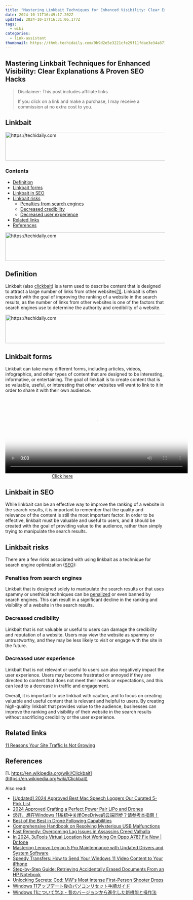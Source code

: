 ```yaml
---
title: "Mastering Linkbait Techniques for Enhanced Visibility: Clear Explanations & Proven SEO Hacks"
date: 2024-10-11T16:49:17.202Z
updated: 2024-10-17T16:31:06.177Z
tags:
  - wiki
categories:
  - link-assistant
thumbnail: https://thmb.techidaily.com/9b9d2e5e3221cfe29f11fdae3e34a8712951d1bbc94b5d263ea270cbf9e85714.jpg
---
```


## Mastering Linkbait Techniques for Enhanced Visibility: Clear Explanations & Proven SEO Hacks

>  Disclaimer: This post includes affiliate links
>
>  If you click on a link and make a purchase, I may receive a commission at no extra cost to you.
>

## Linkbait

<!-- affiliate ads begin -->
<a href="https://aidotcom.pxf.io/c/5597632/2129043/19576" target="_top" id="2129043">
  <img src="//a.impactradius-go.com/display-ad/19576-2129043" border="0" alt="https://techidaily.com" width="728" height="90"/>
</a>
<img height="0" width="0" src="https://aidotcom.pxf.io/i/5597632/2129043/19576" style="position:absolute;visibility:hidden;" border="0" />
<!-- affiliate ads end -->

### Contents

* [Definition](https://tools.techidaily.com/link-assistant/products/)
* [Linkbait forms](https://tools.techidaily.com/link-assistant/products/)
* [Linkbait in SEO](https://tools.techidaily.com/link-assistant/products/)
* [Linkbait risks](https://tools.techidaily.com/link-assistant/products/)  
   * [Penalties from search engines](https://tools.techidaily.com/link-assistant/products/)  
   * [Decreased credibility](https://tools.techidaily.com/link-assistant/products/)  
   * [Decreased user experience](https://tools.techidaily.com/link-assistant/products/)
* [Related links](https://tools.techidaily.com/link-assistant/products/)
* [References](https://tools.techidaily.com/link-assistant/products/)

<!-- affiliate ads begin -->
<a href="https://aligracehair.sjv.io/c/5597632/1918666/19272" target="_top" id="1918666">
  <img src="//a.impactradius-go.com/display-ad/19272-1918666" border="0" alt="https://techidaily.com" width="728" height="90"/>
</a>
<img height="0" width="0" src="https://aligracehair.sjv.io/i/5597632/1918666/19272" style="position:absolute;visibility:hidden;" border="0" />
<!-- affiliate ads end -->

## Definition

Linkbait (also [clickbait](https://tools.techidaily.com/link-assistant/products/)) is a term used to describe content that is designed to attract a large number of links from other websites[\[1\]](https://tools.techidaily.com/link-assistant/products/). Linkbait is often created with the goal of improving the ranking of a website in the search results, as the number of links from other websites is one of the factors that search engines use to determine the authority and credibility of a website.

<!-- affiliate ads begin -->
<a href="https://versadesk.pxf.io/c/5597632/1828647/21290" target="_top" id="1828647">
  <img src="//a.impactradius-go.com/display-ad/21290-1828647" border="0" alt="https://techidaily.com" width="728" height="90"/>
</a>
<img height="0" width="0" src="https://versadesk.pxf.io/i/5597632/1828647/21290" style="position:absolute;visibility:hidden;" border="0" />
<!-- affiliate ads end -->

## Linkbait forms

Linkbait can take many different forms, including articles, videos, infographics, and other types of content that are designed to be interesting, informative, or entertaining. The goal of linkbait is to create content that is so valuable, useful, or interesting that other websites will want to link to it in order to share it with their own audience.

<!-- affiliate ads begin -->
<span id="1983475">
					<video width="576" height="240" style="cursor:pointer"
           poster="//a.impactradius-go.com/display-clicktoplayimage/1983475.png"
           onclick="if(!this.playClicked){this.play();this.setAttribute('controls',true);this.playClicked=true;}">
	   <source src="//a.impactradius-go.com/display-ad/22993-1983475">
	   <img src="//a.impactradius-go.com/display-clicktoplayimage/1983475.png" style="border: none; height: 100%; width: 100%; object-fit: contain">
	</video>
	<div style="width:360px;text-align:center"><a href="javascript:window.open(decodeURIComponent('https%3A%2F%2Fhomestyler.sjv.io%2Fc%2F5597632%2F1983475%2F22993'), '_blank');void(0);">Click here</a></div>
</span>
<img height="0" width="0" src="https://imp.pxf.io/i/5597632/1983475/22993" style="position:absolute;visibility:hidden;" border="0" />
<!-- affiliate ads end -->

## Linkbait in SEO

While linkbait can be an effective way to improve the ranking of a website in the search results, it is important to remember that the quality and relevance of the content is still the most important factor. In order to be effective, linkbait must be valuable and useful to users, and it should be created with the goal of providing value to the audience, rather than simply trying to manipulate the search results.

## Linkbait risks

There are a few risks associated with using linkbait as a technique for search engine optimization ([SEO](https://tools.techidaily.com/link-assistant/products/)):

### Penalties from search engines

Linkbait that is designed solely to manipulate the search results or that uses spammy or unethical techniques can be [penalized](https://tools.techidaily.com/link-assistant/products/) or even banned by search engines. This can result in a significant decline in the ranking and visibility of a website in the search results.

### Decreased credibility

Linkbait that is not valuable or useful to users can damage the credibility and reputation of a website. Users may view the website as spammy or untrustworthy, and they may be less likely to visit or engage with the site in the future.

### Decreased user experience

Linkbait that is not relevant or useful to users can also negatively impact the user experience. Users may become frustrated or annoyed if they are directed to content that does not meet their needs or expectations, and this can lead to a decrease in traffic and engagement.

Overall, it is important to use linkbait with caution, and to focus on creating valuable and useful content that is relevant and helpful to users. By creating high-quality linkbait that provides value to the audience, businesses can improve the ranking and visibility of their website in the search results without sacrificing credibility or the user experience.

## Related links

[11 Reasons Your Site Traffic Is Not Growing](https://tools.techidaily.com/link-assistant/products/)

## References

[1. https://en.wikipedia.org/wiki/Clickbait](https://en.wikipedia.org/wiki/Clickbait)

<ins class="adsbygoogle"
     style="display:block"
     data-ad-format="autorelaxed"
     data-ad-client="ca-pub-7571918770474297"
     data-ad-slot="1223367746"></ins>

<ins class="adsbygoogle"
     style="display:block"
     data-ad-client="ca-pub-7571918770474297"
     data-ad-slot="8358498916"
     data-ad-format="auto"
     data-full-width-responsive="true"></ins>

<span class="atpl-alsoreadstyle">Also read:</span>
<div><ul>
<li><a href="https://screen-video-capture.techidaily.com/updated-2024-approved-best-mac-speech-loggers-our-curated-5-pick-list/"><u>[Updated] 2024 Approved Best Mac Speech Loggers Our Curated 5-Pick List</u></a></li>
<li><a href="https://extra-lessons.techidaily.com/2024-approved-crafting-a-perfect-power-pair-lipo-and-drones/"><u>2024 Approved Crafting a Perfect Power Pair LiPo and Drones</u></a></li>
<li><a href="https://win-top.techidaily.com/1728473205297-windows-11onedrive/"><u>您好，想在Windows 11系统中关闭OneDrive的云端同步？请参考本指南！</u></a></li>
<li><a href="https://fox-helps.techidaily.com/best-of-the-best-in-drone-following-capabilities/"><u>Best of the Best in Drone Following Capabilities</u></a></li>
<li><a href="https://win-top.techidaily.com/comprehensive-handbook-on-resolving-mysterious-usb-malfunctions/"><u>Comprehensive Handbook on Resolving Mysterious USB Malfunctions</u></a></li>
<li><a href="https://win-blog.techidaily.com/fast-remedy-overcoming-lag-issues-in-assassins-creed-valhalla/"><u>Fast Remedy: Overcoming Lag Issues in Assassins Creed Valhalla</u></a></li>
<li><a href="https://fake-location.techidaily.com/in-2024-3utools-virtual-location-not-working-on-oppo-a78-fix-now-drfone-by-drfone-virtual-android/"><u>In 2024, 3uTools Virtual Location Not Working On Oppo A78? Fix Now | Dr.fone</u></a></li>
<li><a href="https://hardware-help.techidaily.com/mastering-lenovo-legion-5-pro-maintennance-with-updated-drivers-and-system-software/"><u>Mastering Lenovo Legion 5 Pro Maintennance with Updated Drivers and System Software</u></a></li>
<li><a href="https://win-top.techidaily.com/speedy-transfers-how-to-send-your-windows-11-video-content-to-your-iphone/"><u>Speedy Transfers: How to Send Your Windows 11 Video Content to Your iPhone</u></a></li>
<li><a href="https://win-top.techidaily.com/step-by-step-guide-retrieving-accidentally-erased-documents-from-an-hp-notebook/"><u>Step-by-Step Guide: Retrieving Accidentally Erased Documents From an HP Notebook</u></a></li>
<li><a href="https://win-blog.techidaily.com/1722985303520-unlocking-secrets-cod-mws-most-intense-first-person-shooter-drops/"><u>Unlocking Secrets: Cod: MW's Most Intense First-Person Shooter Drops</u></a></li>
<li><a href="https://win-top.techidaily.com/1728461304217-windows-11/"><u>Windows 11アップデート後のパソコンリセット手順ガイド</u></a></li>
<li><a href="https://win-top.techidaily.com/1728480680841-windows-11/"><u>Windows 11について学ぶ - 昔のバージョンから進化した新機能と操作法</u></a></li>
</ul></div>

